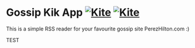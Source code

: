 # Gossip Kik App  [![Kite](https://usekite.com/live-demo-button.png)](https://localhost/deploy/PAuuxsucYABR2GknK) [![Kite](https://usekite.com/live-demo-button.png)](https://localhost/deploy/tYmiJAAiiHrGSeFEw)

This is a simple RSS reader for your favourite gossip site PerezHilton.com :) 

TEST
